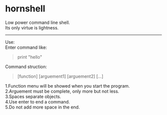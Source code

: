 # hornshell
Low power command line shell.  
Its only virtue is lightness.  

***

Use:  
Enter command like:  

>print "hello"  

Command struction:  

>[function] [arguement1] [arguement2] [...]  

1.Function menu will be showed when you start the program.  
2.Arguement must be complete, only more but not less.  
3.Spaces separate objects.  
4.Use enter to end a command.  
5.Do not add more space in the end.
